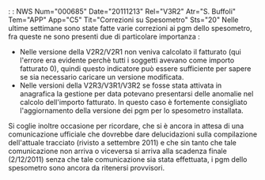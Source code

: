  :  : NWS Num="000685" Date="20111213" Rel="V3R2" Atr="S. Buffoli" Tem="APP" App="C5" Tit="Correzioni su Spesometro" Sts="20"
Nelle ultime settimane sono state fatte varie correzioni ai pgm dello spesometro, fra queste ne sono presenti due di particolare importanza : 
-  Nelle versione della V2R2/V2R1 non veniva calcolato il fatturato (qui l'errore era evidente perchè tutti i soggetti avevano come importo fatturato 0), quindi questo indicatore può essere sufficiente per sapere se sia necessario caricare un versione modificata.
-  Nelle versioni della V2R3/V3R1/V3R2 se fosse stata attivata in anagrafica la gestione per data potevano presentarsi delle anomalie nel calcolo dell'importo fatturato. In questo caso è fortemente consigliato l'aggiornamento della versione dei pgm per lo spesometro installata.

Si coglie inoltre occasione per ricordare, che si è ancora in attesa di una comunicazione ufficiale
che dovrebbe dare delucidazioni sulla compilazione dell'attuale tracciato (rivisto a settembre 2011)
e che sin tanto che tale comunicazione non arriva o viceversa si arriva alla scadenza finale (2/12/2011) senza che tale comunicazione sia stata effettuata, i pgm dello spesometro sono ancora da ritenersi provvisori.

